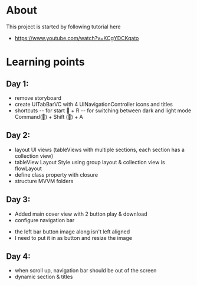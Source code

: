 # About 
This project is started by following tutorial here 
* https://www.youtube.com/watch?v=KCgYDCKqato

# Learning points 
## Day 1:
- remove storyboard 
- create UITabBarVC with 4 UINavigationController icons and titles
- shortcuts 
-- for start 􀆔 + R
-- for switching between dark and light mode Command(􀆔) + Shift (􀆝) + A

## Day 2:
- layout UI views (tableViews with multiple sections, each section has a collection view)
- tableView Layout Style using group layout & collection view is flowLayout
- define class property with closure  
- structure MVVM folders

## Day 3:
- Added main cover view with 2 button play & download
- configure navigation bar
 + the left bar button image along isn't left aligned
 + I need to put it in as button and resize the image

## Day 4: 
- when scroll up, navigation bar should be out of the screen
- dynamic section & titles

